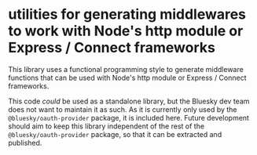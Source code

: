 # utilities for generating middlewares to work with Node's http module or Express / Connect frameworks

This library uses a functional programming style to generate middleware
functions that can be used with Node's http module or Express / Connect
frameworks.

This code _could_ be used as a standalone library, but the Bluesky dev team does
not want to maintain it as such. As it is currently only used by the
`@bluesky/oauth-provider` package, it is included here. Future development
should aim to keep this library independent of the rest of the
`@bluesky/oauth-provider` package, so that it can be extracted and published.
